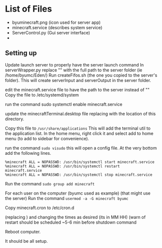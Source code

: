 # List of Files

* byuminecraft.png (icon used for server app)
* minecraft.service (describes system service) 
* ServerControl.py (Gui server interface)
* 


## Setting up
Update launch server to properly have the server launch command
In serverWrapper.py replace "<SERVER Path>" with the full path to the server folder (ie /home/byumc/Eden/)
Run createFifos.sh (the one you copied to the server's folder). This will create serverInput and serverOutput in the server folder.


edit the minecraft.service file to have the path to the server instead of "<Server Directory>"
Copy the file to /etc/systemd/system

run the command sudo systemctl enable minecraft.service

update the minecraftTerminal.desktop file replacing <Util Directory> with the location of this directory. 

Copy this file to `/usr/share/applications` This will add the terminal util to the application list. In the home menu, right click it and select add to home menu (to add to sidebar for convenience).

run the command `sudo visudo` this will open a config file. At the very bottom add the following lines.

```
%minecraft ALL = NOPASSWD: /usr/bin/systemctl start minecraft.service
%minecraft ALL = NOPASSWD: /usr/bin/systemctl restart minecraft.service
%minecraft ALL = NOPASSWD: /usr/bin/systemctl stop minecraft.service
```

Run the command `sudo group add minecraft`

For each user on the computer (byumc used as example) (that might use the server)
Run the command `usermod -a -G minecraft byumc`

Copy minecraft.cron to /etc/cron.d

 (replacing <Server Path>) and changing the times as desired (its in MM HH) (warn of restart should be scheduled ~5-6 min before shutdown command 

Reboot computer.

It should be all setup.

 
